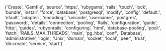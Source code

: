 {'Create', 'Gemfile', 'source', 'https:', 'rubygems', 'rails', 'touch', 'lock', 'bundle', 'install', 'force', 'database', 'postgresql', 'modify', 'config', 'default:', 'efault', 'adapter:', 'encoding:', 'unicode', 'username:', 'postgres', 'password:', 'details', 'connection', 'pooling', 'Rails', 'configuration', 'guide', 'http:', 'guides', 'rubyonrails', 'configuring', 'html', 'database-pooling', 'pool:', 'fetch', 'RAILS_MAX_THREADS', 'main', 'pg_hba', 'conf', 'Database', 'administrative', 'login', 'Unix', 'domain', 'socket', 'local', 'peer', 'trust', 'db:create', 'service', 'start'}
